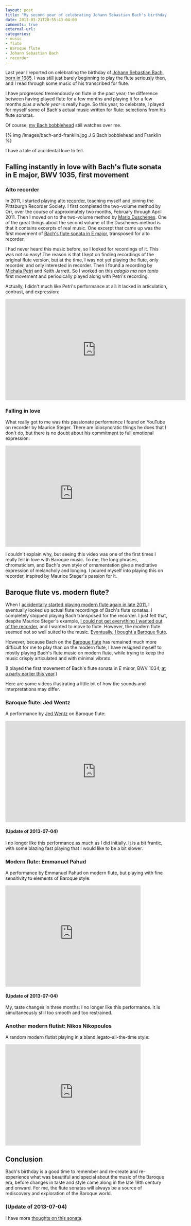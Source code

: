 ```yaml
---
layout: post
title: "My second year of celebrating Johann Sebastian Bach's birthday: a tale of accidental love"
date: 2013-03-21T20:55:43-04:00
comments: true
external-url: 
categories: 
- music
- flute
- Baroque flute
- Johann Sebastian Bach
- recorder
---
```

Last year I reported on celebrating the birthday of [Johann Sebastian Bach, born in 1685](http://en.wikipedia.org/wiki/Johann_Sebastian_Bach). I was still just barely beginning to play the flute seriously then, and I read through some music of his transcribed for flute.

I have progressed tremendously on flute in the past year; the difference between having played flute for a few months and playing it for a few months *plus a whole year* is really huge. So this year, to celebrate, I played for myself some of Bach's actual music written for flute: selections from his flute sonatas.

Of course, [my Bach bobblehead](/blog/2012/09/20/my-first-bobblehead-doll-guess-who/) still watches over me.

{% img /images/bach-and-franklin.jpg J S Bach bobblehead and Franklin %}

I have a tale of accidental love to tell.

<!--more-->

## Falling instantly in love with Bach's flute sonata in E major, BWV 1035, first movement

### Alto recorder

In 2011, I started playing alto [recorder](/blog/categories/recorder/), teaching myself and joining the Pittsburgh Recorder Society. I first completed the two-volume method by Orr, over the course of approximately two months, February through April 2011. Then I moved on to the two-volume method by [Mario Duschenes](http://www.aswltd.com/adultmet.htm#begin). One of the great things about the second volume of the Duschenes method is that it contains excerpts of real music. One excerpt that came up was the first movement of [Bach's flute sonata in E major](http://en.wikipedia.org/wiki/Sonata_in_E_major_for_flute_or_recorder_and_basso_continuo), transposed for alto recorder.

I had never heard this music before, so I looked for recordings of it. This was not so easy! The reason is that I kept on finding recordings of the original flute version, but at the time, I was not yet playing the flute, only recorder, and only interested in recorder. Then I found a recording by [Michala Petri](http://en.wikipedia.org/wiki/Michala_Petri) and Keith Jarrett. So I worked on this *adagio ma non tanto* first movement and periodically played along with Petri's recording.

Actually, I didn't much like Petri's performance at all: it lacked in articulation, contrast, and expression:

<iframe width="560" height="315" src="http://www.youtube.com/embed/809awZvxx80" frameborder="0" allowfullscreen></iframe>

### Falling in love

What really got to me was this passionate performance I found on YouTube on recorder by Maurice Steger. There are idiosyncratic things he does that I don't do, but there is no doubt about his commitment to full emotional expression:

<iframe width="420" height="315" src="http://www.youtube.com/embed/_MGBQy33pkE" frameborder="0" allowfullscreen></iframe>

I couldn't explain why, but seeing this video was one of the first times I really fell in love with Baroque music. To me, the long phrases, chromaticism, and Bach's own style of ornamentation give a meditative expression of melancholy and longing. I poured myself into playing this on recorder, inspired by Maurice Steger's passion for it.

## Baroque flute vs. modern flute?

When I [accidentally started playing modern flute again in late 2011](/blog/2011/11/09/taking-up-flute-again-after-decades/), I eventually looked up actual flute recordings of Bach's flute sonatas. I completely stopped playing Bach transposed for the recorder. I just felt that, despite Maurice Steger's example, [I could not get everything I wanted out of the recorder](/blog/2011/11/17/flute-versus-recorder/), and I wanted to move to flute. However, the modern flute seemed not so well suited to the music. [Eventually, I bought a Baroque flute](/blog/2011/11/30/bought-a-baroque-flute/).

However, because Bach on the [Baroque flute](/blog/categories/baroque-flute/) has remained much more difficult for me to play than on the modern flute, I have resigned myself to mostly playing Bach's flute music on modern flute, while trying to keep the music crisply articulated and with minimal vibrato.

(I played the first movement of Bach's flute sonata in E minor, BWV 1034, [at a party earlier this year](/blog/2013/01/26/music-i-just-played-for-the-first-time-recorder-sonata-tangos/).)

Here are some videos illustrating a little bit of how the sounds and interpretations may differ.

### Baroque flute: Jed Wentz

A performance by [Jed Wentz](http://www.jedwentz.com/jedwentz.com/Welcome.html) on Baroque flute:

<iframe width="560" height="315" src="http://www.youtube.com/embed/m0CiLHDH5FQ" frameborder="0" allowfullscreen></iframe>

#### (Update of 2013-07-04)

I no longer like this performance as much as I did initially. It is a bit frantic, with some blazing fast playing that I would like to be a bit slower.

### Modern flute: Emmanuel Pahud

A performance by Emmanuel Pahud on modern flute, but playing with fine sensitivity to elements of Baroque style:

<iframe width="420" height="315" src="http://www.youtube.com/embed/YyePpU1_lKo" frameborder="0" allowfullscreen></iframe>

#### (Update of 2013-07-04)

My, taste changes in three months: I no longer like this performance. It is simultaneously still too smooth and too restrained.

### Another modern flutist: Nikos Nikopoulos

A random modern flutist playing in a bland legato-all-the-time style:

<iframe width="420" height="315" src="http://www.youtube.com/embed/uc3ck2MayjE" frameborder="0" allowfullscreen></iframe>

## Conclusion

Bach's birthday is a good time to remember and re-create and re-experience what was beautiful and special about the music of the Baroque era, before changes in taste and style came along in the late 18th century and onward. For me, the flute sonatas will always be a source of rediscovery and exploration of the Baroque world.

### (Update of 2013-07-04)

I have more [thoughts on this sonata](/blog/2013/07/04/more-summer-musical-partying/).